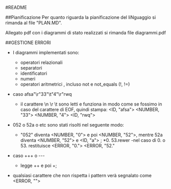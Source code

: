
#README

##Pianificazione
Per quanto riguarda la pianificazione del liNguaggio si rimanda al file "PLAN.MD".

Allegato pdf con i diagrammi di stato realizzati si rimanda file diagrammi.pdf

##GESTIONE ERRORI 

* I diagrammi implementati sono:
    - operatori relazionali
    - separatori
    - identificatori
    - numeri 
    - operatori aritmetrici , incluso not e not_equals (!, !=)
 
* caso afsa"\r"33"\t"4"\r"rwq 
    - il carattere \n \r \t sono letti e funziona in modo come se fossimo in caso del carattere di EOF, quindi stampa:
       <ID, "afsa"> 
       <NUMBER, "33">
       <NUMBER, "4">
       <ID, "rwq">
* 052 o 52a o etc sono stati risolti nel seguente modo:
    -  "052" diventa  <NUMBER, "0"> e poi <NUMBER, "52">, mentre 52a diventa <NUMBER, "52"> e <ID, "a"> ;
*0. 53.rewer 
    -nel caso di 0. o 53. restituisce <ERROR, "0."> <ERROR, "52."
    
* caso +++ o ---
    - <INCREASE> <GREATEROP> legge ++ e poi +; 

* qualsiasi carattere che non rispetta i pattern verà segnalato come <ERROR, "">
    
     